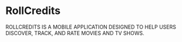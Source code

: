 # RollCredits

ROLLCREDITS IS A MOBILE APPLICATION DESIGNED TO HELP USERS DISCOVER, TRACK, AND
RATE MOVIES AND TV SHOWS.
